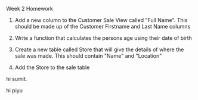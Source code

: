 Week 2 Homework

1. Add a new column to the Customer Sale View called "Full Name". This should be made up of the Customer Firstname and Last Name columns

2. Write a function that calculates the persons age using their date of birth

3. Create a new table called Store that will give the details of where the sale was made. This should contain "Name" and "Location"

4. Add the Store to the sale table

hi sumit.

hi piyu